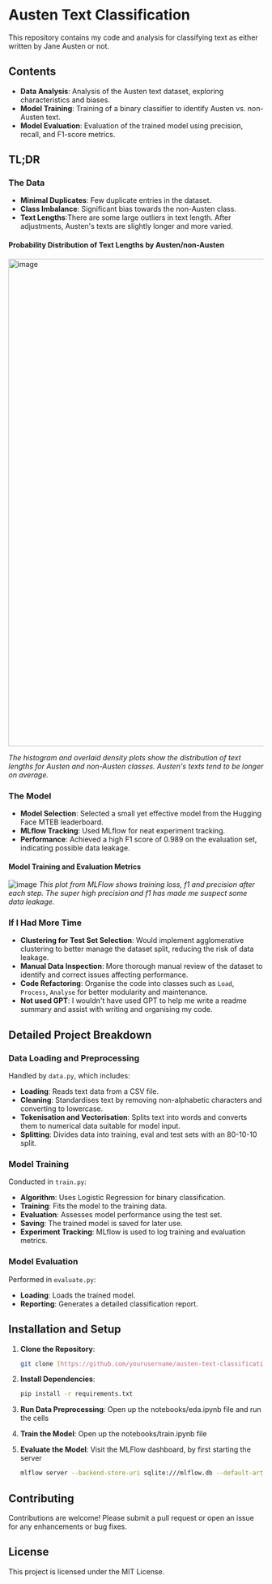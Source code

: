 
# Austen Text Classification

This repository contains my code and analysis for classifying text as either written by Jane Austen or not.

## Contents

- **Data Analysis**: Analysis of the Austen text dataset, exploring characteristics and biases.
- **Model Training**: Training of a binary classifier to identify Austen vs. non-Austen text.
- **Model Evaluation**: Evaluation of the trained model using precision, recall, and F1-score metrics.

## TL;DR

### The Data

- **Minimal Duplicates**: Few duplicate entries in the dataset.
- **Class Imbalance**: Significant bias towards the non-Austen class.
- **Text Lengths**:There are some large outliers in text length. After adjustments, Austen's texts are slightly longer and more varied.

#### Probability Distribution of Text Lengths by Austen/non-Austen
<img width="961" alt="image" src="https://github.com/user-attachments/assets/70e4a4cc-a43a-4181-b342-f24ef5d8d691">

*The histogram and overlaid density plots show the distribution of text lengths for Austen and non-Austen classes. Austen's texts tend to be longer on average.*

### The Model

- **Model Selection**: Selected a small yet effective model from the Hugging Face MTEB leaderboard.
- **MLflow Tracking**: Used MLflow for neat experiment tracking.
- **Performance**: Achieved a high F1 score of 0.989 on the evaluation set, indicating possible data leakage.

#### Model Training and Evaluation Metrics
![image](https://github.com/user-attachments/assets/7a1f9d9c-9848-48ab-9096-b839bcf36c38)
*This plot from MLFlow shows training loss, f1 and precision after each step. The super high precision and f1 has made me suspect some data leakage.*

### If I Had More Time

- **Clustering for Test Set Selection**: Would implement agglomerative clustering to better manage the dataset split, reducing the risk of data leakage.
- **Manual Data Inspection**: More thorough manual review of the dataset to identify and correct issues affecting performance.
- **Code Refactoring**: Organise the code into classes such as `Load`, `Process`, `Analyse` for better modularity and maintenance.
- **Not used GPT**: I wouldn't have used GPT to help me write a readme summary and assist with writing and organising my code.

## Detailed Project Breakdown

### Data Loading and Preprocessing

Handled by `data.py`, which includes:

- **Loading**: Reads text data from a CSV file.
- **Cleaning**: Standardises text by removing non-alphabetic characters and converting to lowercase.
- **Tokenisation and Vectorisation**: Splits text into words and converts them to numerical data suitable for model input.
- **Splitting**: Divides data into training, eval and test sets with an 80-10-10 split.

### Model Training

Conducted in `train.py`:

- **Algorithm**: Uses Logistic Regression for binary classification.
- **Training**: Fits the model to the training data.
- **Evaluation**: Assesses model performance using the test set.
- **Saving**: The trained model is saved for later use.
- **Experiment Tracking**: MLflow is used to log training and evaluation metrics.

### Model Evaluation

Performed in `evaluate.py`:

- **Loading**: Loads the trained model.
- **Reporting**: Generates a detailed classification report.

## Installation and Setup

1. **Clone the Repository**:
   ```bash
   git clone [https://github.com/yourusername/austen-text-classification.git](https://github.com/goodaytar/recruitment-ml-leedudek.git)
   ```
2. **Install Dependencies**:
   ```bash
   pip install -r requirements.txt
   ```
3. **Run Data Preprocessing**:
   Open up the notebooks/eda.ipynb file and run the cells
   
4. **Train the Model**:
   Open up the notebooks/train.ipynb file
5. **Evaluate the Model**:
   Visit the MLFlow dashboard, by first starting the server
   ```bash
   mlflow server --backend-store-uri sqlite:///mlflow.db --default-artifact-root ./mlruns --host 0.0.0.0 --port 5003
   ```

## Contributing

Contributions are welcome! Please submit a pull request or open an issue for any enhancements or bug fixes.

## License

This project is licensed under the MIT License.
